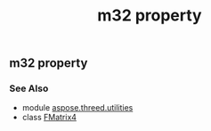 ﻿---
title: m32 property
second_title: Aspose.3D for Python via .NET API References
description: 
type: docs
weight: 210
url: /python-net/aspose.threed.utilities/fmatrix4/m32/
is_root: false
---

## m32 property


### See Also
* module [aspose.threed.utilities](../../)
* class [FMatrix4](/3d/python-net/aspose.threed.utilities/fmatrix4)
